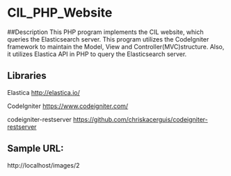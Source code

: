 # CIL_PHP_Website

##Description 
This PHP program implements the CIL website, which queries the Elasticsearch server. This program utilizes the CodeIgniter framework to maintain the Model, View and Controller(MVC)structure. Also, it utilizes Elastica API in PHP to query the Elasticsearch server.

## Libraries
Elastica http://elastica.io/

CodeIgniter https://www.codeigniter.com/

codeigniter-restserver https://github.com/chriskacerguis/codeigniter-restserver

## Sample URL:
http://localhost/images/2
